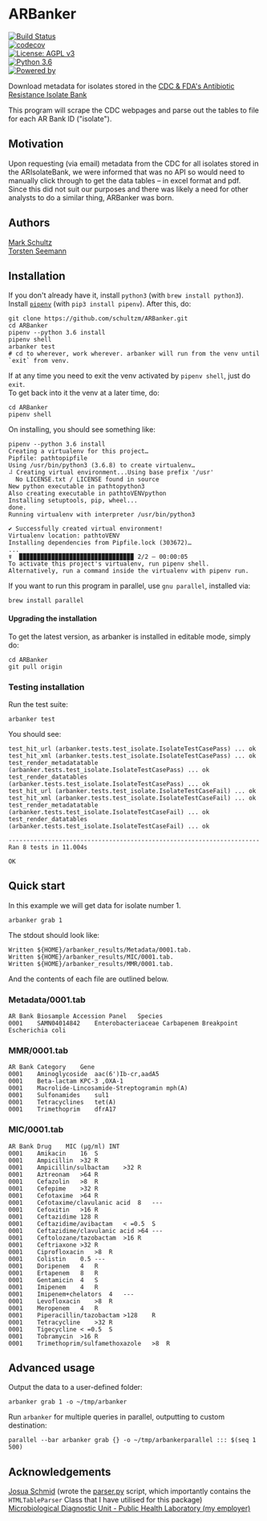 # ARBanker


[![Build Status](https://travis-ci.com/schultzm/ARBanker.svg?branch=master)](https://travis-ci.com/schultzm/ARBanker)  
[![codecov](https://codecov.io/gh/schultzm/ARBanker/branch/master/graph/badge.svg)](https://codecov.io/gh/schultzm/ARBanker)  
[![License: AGPL v3](https://img.shields.io/badge/License-AGPL%20v3-blue.svg)](https://www.gnu.org/licenses/agpl-3.0)  
[![Python 3.6](https://img.shields.io/badge/python-3.6-blue.svg)](https://www.python.org/downloads/release/python-360/)  
[![Powered by](https://img.shields.io/badge/powered%20by-jekyl-blue.svg)](https://schultzm.github.io/ARBanker/)  


Download metadata for isolates stored in the 
[CDC & FDA's Antibiotic Resistance Isolate Bank](https://www.cdc.gov/drugresistance/resistance-bank/index.html)  

This program will scrape the CDC webpages and parse out the tables to file for each AR Bank ID ("isolate").  

## Motivation 

Upon requesting (via email) metadata from the CDC for all isolates stored in the ARIsolateBank, we were informed that was no API so would need to manually click through to get the data tables – in excel format and pdf.  Since this did not suit our purposes and there was likely a need for other analysts to do a similar thing, ARBanker was born.

## Authors

[Mark Schultz](https://github.com/schultzm)  
[Torsten Seemann](https://github.com/tseemann)  

## Installation

If you don't already have it, install `python3` (with `brew install python3`).  Install [`pipenv`](https://docs.pipenv.org/en/latest/) (with `pip3 install pipenv`).  After this, do:  

```
git clone https://github.com/schultzm/ARBanker.git
cd ARBanker
pipenv --python 3.6 install
pipenv shell
arbanker test
# cd to wherever, work wherever. arbanker will run from the venv until `exit` from venv.
```

If at any time you need to exit the venv activated by `pipenv shell`, just do `exit`.  
To get back into it the venv at a later time, do:  

```
cd ARBanker
pipenv shell
```


On installing, you should see something like:

```
pipenv --python 3.6 install
Creating a virtualenv for this project…
Pipfile: pathtopipfile
Using /usr/bin/python3 (3.6.8) to create virtualenv…
⠼ Creating virtual environment...Using base prefix '/usr'
  No LICENSE.txt / LICENSE found in source
New python executable in pathtopython3
Also creating executable in pathtoVENVpython
Installing setuptools, pip, wheel...
done.
Running virtualenv with interpreter /usr/bin/python3

✔ Successfully created virtual environment! 
Virtualenv location: pathtoVENV
Installing dependencies from Pipfile.lock (303672)…
...
☤  ▉▉▉▉▉▉▉▉▉▉▉▉▉▉▉▉▉▉▉▉▉▉▉▉▉▉▉▉▉▉▉▉ 2/2 — 00:00:05
To activate this project's virtualenv, run pipenv shell.
Alternatively, run a command inside the virtualenv with pipenv run.
```

If you want to run this program in parallel, use `gnu parallel`, installed via:  

```
brew install parallel
```

#### Upgrading the installation  

To get the latest version, as arbanker is installed in editable mode, simply do:
```
cd ARBanker
git pull origin
```

### Testing installation

Run the test suite:  
```
arbanker test
```

You should see:  

```
test_hit_url (arbanker.tests.test_isolate.IsolateTestCasePass) ... ok
test_hit_xml (arbanker.tests.test_isolate.IsolateTestCasePass) ... ok
test_render_metadatatable (arbanker.tests.test_isolate.IsolateTestCasePass) ... ok
test_render_datatables (arbanker.tests.test_isolate.IsolateTestCasePass) ... ok
test_hit_url (arbanker.tests.test_isolate.IsolateTestCaseFail) ... ok
test_hit_xml (arbanker.tests.test_isolate.IsolateTestCaseFail) ... ok
test_render_metadatatable (arbanker.tests.test_isolate.IsolateTestCaseFail) ... ok
test_render_datatables (arbanker.tests.test_isolate.IsolateTestCaseFail) ... ok

----------------------------------------------------------------------
Ran 8 tests in 11.004s

OK

```


## Quick start

In this example we will get data for isolate number 1.  

```
arbanker grab 1
```

The stdout should look like:

```
Written ${HOME}/arbanker_results/Metadata/0001.tab.
Written ${HOME}/arbanker_results/MIC/0001.tab.
Written ${HOME}/arbanker_results/MMR/0001.tab.
```

And the contents of each file are outlined below.

### Metadata/0001.tab  

```
AR Bank	Biosample Accession	Panel	Species
0001	SAMN04014842	Enterobacteriaceae Carbapenem Breakpoint	Escherichia coli
```

### MMR/0001.tab

```
AR Bank	Category	Gene
0001	Aminoglycoside	aac(6')Ib-cr,aadA5
0001	Beta-lactam	KPC-3 ,OXA-1
0001	Macrolide-Lincosamide-Streptogramin	mph(A)
0001	Sulfonamides	sul1
0001	Tetracyclines	tet(A)
0001	Trimethoprim	dfrA17
```

### MIC/0001.tab

```
AR Bank	Drug	MIC (μg/ml)	INT
0001	Amikacin	16	S
0001	Ampicillin	>32	R
0001	Ampicillin/sulbactam	>32	R
0001	Aztreonam	>64	R
0001	Cefazolin	>8	R
0001	Cefepime	>32	R
0001	Cefotaxime	>64	R
0001	Cefotaxime/clavulanic acid	8	---
0001	Cefoxitin	>16	R
0001	Ceftazidime	128	R
0001	Ceftazidime/avibactam	< =0.5	S
0001	Ceftazidime/clavulanic acid	>64	---
0001	Ceftolozane/tazobactam	>16	R
0001	Ceftriaxone	>32	R
0001	Ciprofloxacin	>8	R
0001	Colistin	0.5	---
0001	Doripenem	4	R
0001	Ertapenem	8	R
0001	Gentamicin	4	S
0001	Imipenem	4	R
0001	Imipenem+chelators	4	---
0001	Levofloxacin	>8	R
0001	Meropenem	4	R
0001	Piperacillin/tazobactam	>128	R
0001	Tetracycline	>32	R
0001	Tigecycline	< =0.5	S
0001	Tobramycin	>16	R
0001	Trimethoprim/sulfamethoxazole	>8	R
```

## Advanced usage

Output the data to a user-defined folder:  
 
```
arbanker grab 1 -o ~/tmp/arbanker
```

Run `arbanker` for multiple queries in parallel, outputting to custom 
destination:  

```
parallel --bar arbanker grab {} -o ~/tmp/arbankerparallel ::: $(seq 1 500)
```

## Acknowledgements

[Josua Schmid](https://github.com/schmijos) (wrote the [parser.py](https://github.com/schmijos/html-table-parser-python3/blob/master/html_table_parser/parser.py) script, which importantly contains the `HTMLTableParser` Class that I have utilised for this package)  
[Microbiological Diagnostic Unit - Public Health Laboratory (my employer)](https://biomedicalsciences.unimelb.edu.au/departments/microbiology-Immunology/research/services/microbiological-diagnostic-unit-public-health-laboratory)
